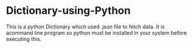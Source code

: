 # Dictionary-using-Python
This is a python Dictionary which used .json file to fetch data.
It is acommand line program so python must be installed in your system before executing this.

